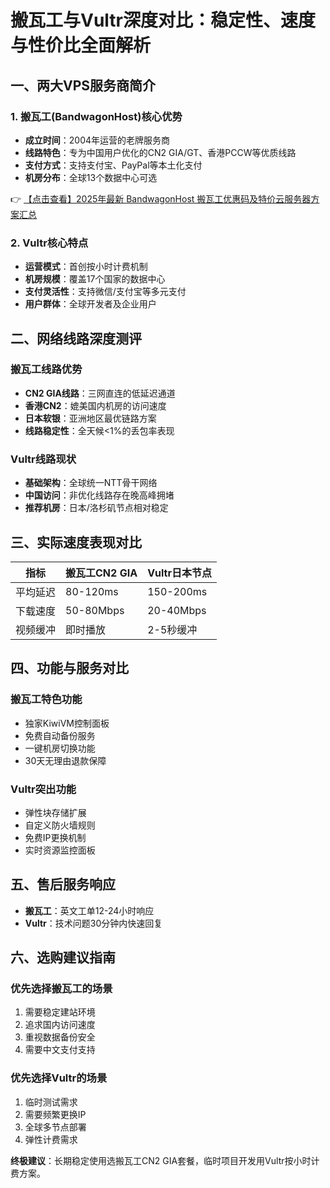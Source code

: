 # 搬瓦工与Vultr深度对比：稳定性、速度与性价比全面解析

## 一、两大VPS服务商简介

### 1. 搬瓦工(BandwagonHost)核心优势
- **成立时间**：2004年运营的老牌服务商
- **线路特色**：专为中国用户优化的CN2 GIA/GT、香港PCCW等优质线路
- **支付方式**：支持支付宝、PayPal等本土化支付
- **机房分布**：全球13个数据中心可选

👉 [【点击查看】2025年最新 BandwagonHost 搬瓦工优惠码及特价云服务器方案汇总](https://bit.ly/banwagon)

### 2. Vultr核心特点
- **运营模式**：首创按小时计费机制
- **机房规模**：覆盖17个国家的数据中心
- **支付灵活性**：支持微信/支付宝等多元支付
- **用户群体**：全球开发者及企业用户

## 二、网络线路深度测评

### 搬瓦工线路优势
- **CN2 GIA线路**：三网直连的低延迟通道
- **香港CN2**：媲美国内机房的访问速度
- **日本软银**：亚洲地区最优链路方案
- **线路稳定性**：全天候<1%的丢包率表现

### Vultr线路现状
- **基础架构**：全球统一NTT骨干网络
- **中国访问**：非优化线路存在晚高峰拥堵
- **推荐机房**：日本/洛杉矶节点相对稳定

## 三、实际速度表现对比

| 指标        | 搬瓦工CN2 GIA | Vultr日本节点 |
|------------|-------------|-------------|
| 平均延迟    | 80-120ms    | 150-200ms   |
| 下载速度    | 50-80Mbps   | 20-40Mbps   |
| 视频缓冲    | 即时播放      | 2-5秒缓冲    |

## 四、功能与服务对比

### 搬瓦工特色功能
- 独家KiwiVM控制面板
- 免费自动备份服务
- 一键机房切换功能
- 30天无理由退款保障

### Vultr突出功能
- 弹性块存储扩展
- 自定义防火墙规则
- 免费IP更换机制
- 实时资源监控面板

## 五、售后服务响应

- **搬瓦工**：英文工单12-24小时响应
- **Vultr**：技术问题30分钟内快速回复

## 六、选购建议指南

### 优先选择搬瓦工的场景
1. 需要稳定建站环境
2. 追求国内访问速度
3. 重视数据备份安全
4. 需要中文支付支持

### 优先选择Vultr的场景
1. 临时测试需求
2. 需要频繁更换IP
3. 全球多节点部署
4. 弹性计费需求

**终极建议**：长期稳定使用选搬瓦工CN2 GIA套餐，临时项目开发用Vultr按小时计费方案。